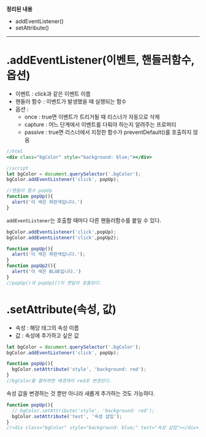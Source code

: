 **정리된 내용**

- addEventListener()
- setAttribute()

---
# .addEventListener(이벤트, 핸들러함수, 옵션)

- 이벤트 : click과 같은 이벤트 이름
- 핸들러 함수 : 이벤트가 발생했을 때 실행되는 함수
- 옵션 :
    - once : true면 이벤트가 트리거될 때 리스너가 자동으로 삭제
    - capture : 어느 단계에서 이벤트를 다뤄야 하는지 알려주는 프로퍼티
    - passive : true면 리스너에서 지정한 함수가 preventDefault()를 호출하지 않음

```jsx
//html
<div class="bgColor" style="background: blue;"></div>

//script
let bgColor = document.querySelector('.bgColor');
bgColor.addEventListener('click', popUp);

//핸들러 함수 popUp
function popUp(){
  alert('이 색은 파란색입니다.')
}
```

`addEventListener`는 호출할 때마다 다른 핸들러함수를 붙일 수 있다.

```jsx
bgColor.addEventListener('click',popUp);
bgColor.addEventListener('click',popUp2);

function popUp(){
  alert('이 색은 파란색입니다.');
}
function popUp2(){
  alert('이 색은 BLUE입니다.')
}
//popUp()과 popUp1()이 연달아 호출된다. 
```

# .setAttribute(속성, 값)

- 속성 : 해당 태그의 속성 이름
- 값 : 속성에 추가하고 싶은 값

```jsx
let bgColor = document.querySelector('.bgColor');
bgColor.addEventListener('click', popUp);

function popUp(){
  bgColor.setAttribute('style', 'background: red');
}
//bgColor를 클릭하면 배경색이 red로 변경된다.
```

속성 값을 변경하는 것 뿐만 아니라 새롭게 추가하는 것도 가능하다.

```jsx
function popUp(){
  // bgColor.setAttribute('style', 'background: red');
  bgColor.setAttribute('test', '속성 삽입');
}
//<div class="bgColor" style="background: blue;" test="속성 삽입"></div>
```

